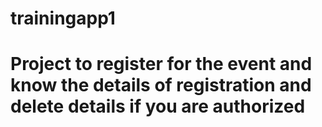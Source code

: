 # trainingapp1
# Project to register for the event and know the details of registration and delete details if you are authorized
